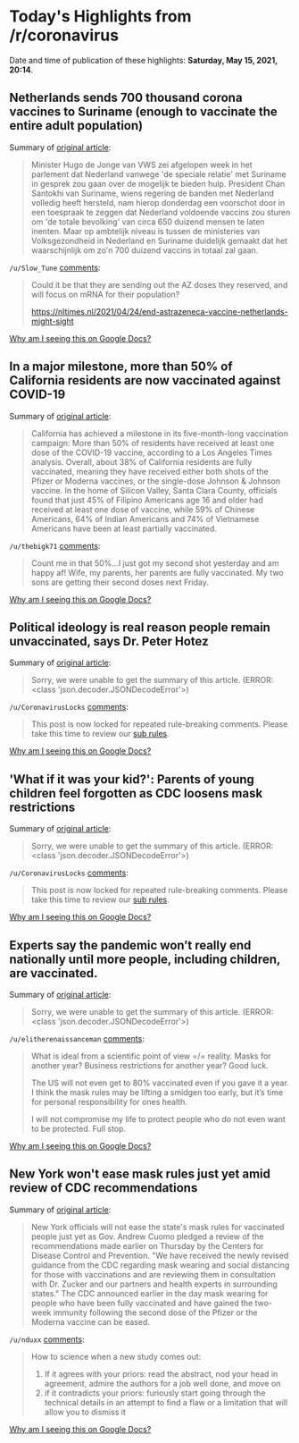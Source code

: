 # Today's Highlights from /r/coronavirus

Date and time of publication of these highlights: **Saturday, May 15, 2021, 20:14**.

## Netherlands sends 700 thousand corona vaccines to Suriname (enough to vaccinate the entire adult population)

Summary of [original article](https://www.volkskrant.nl/nieuws-achtergrond/nederland-stuurt-700-duizend-coronavaccins-naar-suriname~bbedf2d9/):

> Minister Hugo de Jonge van VWS zei afgelopen week in het parlement dat Nederland vanwege 'de speciale relatie' met Suriname in gesprek zou gaan over de mogelijk te bieden hulp. President Chan Santokhi van Suriname, wiens regering de banden met Nederland volledig heeft hersteld, nam hierop donderdag een voorschot door in een toespraak te zeggen dat Nederland voldoende vaccins zou sturen om 'de totale bevolking' van circa 650 duizend mensen te laten inenten. Maar op ambtelijk niveau is tussen de ministeries van Volksgezondheid in Nederland en Suriname duidelijk gemaakt dat het waarschijnlijk om zo'n 700 duizend vaccins in totaal zal gaan.

`/u/Slow_Tune` [comments](https://www.reddit.com/r/Coronavirus/comments/nd6m3w/netherlands_sends_700_thousand_corona_vaccines_to/):

> Could it be that they are sending out the AZ doses they reserved, and will focus on mRNA for their population? 
> 
> https://nltimes.nl/2021/04/24/end-astrazeneca-vaccine-netherlands-might-sight

[Why am I seeing this on Google Docs?](https://docs.google.com/document/d/1Dc6We63vOXIZsc0op-Bt4abqkYjXzOigalQqFxmvvbM/edit?usp=sharing)

## In a major milestone, more than 50% of California residents are now vaccinated against COVID-19

Summary of [original article](https://www.latimes.com/california/story/2021-05-15/50-percent-of-californians-are-vaccinated-against-covid-19):

> California has achieved a milestone in its five-month-long vaccination campaign: More than 50% of residents have received at least one dose of the COVID-19 vaccine, according to a Los Angeles Times analysis. Overall, about 38% of California residents are fully vaccinated, meaning they have received either both shots of the Pfizer or Moderna vaccines, or the single-dose Johnson & Johnson vaccine. In the home of Silicon Valley, Santa Clara County, officials found that just 45% of Filipino Americans age 16 and older had received at least one dose of vaccine, while 59% of Chinese Americans, 64% of Indian Americans and 74% of Vietnamese Americans have been at least partially vaccinated.

`/u/thebigk71` [comments](https://www.reddit.com/r/Coronavirus/comments/nd0vdo/in_a_major_milestone_more_than_50_of_california/):

> Count me in that 50%...I just got my second shot yesterday and am happy af! Wife, my parents, her parents are fully vaccinated. My two sons are getting their second doses next Friday.

[Why am I seeing this on Google Docs?](https://docs.google.com/document/d/1Dc6We63vOXIZsc0op-Bt4abqkYjXzOigalQqFxmvvbM/edit?usp=sharing)

## Political ideology is real reason people remain unvaccinated, says Dr. Peter Hotez

Summary of [original article](https://www.cnbc.com/2021/05/14/political-ideology-is-real-reason-people-remain-unvaccinated-says-dr-peter-hotez.html):

> Sorry, we were unable to get the summary of this article. (ERROR: <class 'json.decoder.JSONDecodeError'>)

`/u/CoronavirusLocks` [comments](https://www.reddit.com/r/Coronavirus/comments/ncvr8e/political_ideology_is_real_reason_people_remain/):

> This post is now locked for repeated rule-breaking comments. Please take this time to review our [sub rules](https://www.reddit.com/r/Coronavirus/wiki/rules).

[Why am I seeing this on Google Docs?](https://docs.google.com/document/d/1Dc6We63vOXIZsc0op-Bt4abqkYjXzOigalQqFxmvvbM/edit?usp=sharing)

## 'What if it was your kid?': Parents of young children feel forgotten as CDC loosens mask restrictions

Summary of [original article](https://www.usatoday.com/story/news/nation/2021/05/14/covid-19-cdc-mask-guidance-parents-young-children-coronavirus/5093405001/):

> Sorry, we were unable to get the summary of this article. (ERROR: <class 'json.decoder.JSONDecodeError'>)

`/u/CoronavirusLocks` [comments](https://www.reddit.com/r/Coronavirus/comments/ncvpro/what_if_it_was_your_kid_parents_of_young_children/):

> This post is now locked for repeated rule-breaking comments. Please take this time to review our [sub rules](https://www.reddit.com/r/Coronavirus/wiki/rules).

[Why am I seeing this on Google Docs?](https://docs.google.com/document/d/1Dc6We63vOXIZsc0op-Bt4abqkYjXzOigalQqFxmvvbM/edit?usp=sharing)

## Experts say the pandemic won’t really end nationally until more people, including children, are vaccinated.

Summary of [original article](https://www.nytimes.com/2021/05/15/upshot/epidemiologists-covid-return-normal.html):

> Sorry, we were unable to get the summary of this article. (ERROR: <class 'json.decoder.JSONDecodeError'>)

`/u/elitherenaissanceman` [comments](https://www.reddit.com/r/Coronavirus/comments/nd5ijf/experts_say_the_pandemic_wont_really_end/):

> What is ideal from a scientific point of view =/= reality. Masks for another year? Business restrictions for another year? Good luck.
> 
> The US will not even get to 80% vaccinated even if you gave it a year. I think the mask rules may be lifting a smidgen too early, but it’s time for personal responsibility for ones health.
> 
> I will not compromise my life to protect people who do not even want to be protected. Full stop.

[Why am I seeing this on Google Docs?](https://docs.google.com/document/d/1Dc6We63vOXIZsc0op-Bt4abqkYjXzOigalQqFxmvvbM/edit?usp=sharing)

## New York won't ease mask rules just yet amid review of CDC recommendations

Summary of [original article](https://spectrumlocalnews.com/nys/central-ny/ny-state-of-politics/2021/05/13/new-york-won-t-ease-mask-rules-amid-review-of-cdc-recommendations):

> New York officials will not ease the state's mask rules for vaccinated people just yet as Gov. Andrew Cuomo pledged a review of the recommendations made earlier on Thursday by the Centers for Disease Control and Prevention. "We have received the newly revised guidance from the CDC regarding mask wearing and social distancing for those with vaccinations and are reviewing them in consultation with Dr. Zucker and our partners and health experts in surrounding states." The CDC announced earlier in the day mask wearing for people who have been fully vaccinated and have gained the two-week immunity following the second dose of the Pfizer or the Moderna vaccine can be eased.

`/u/nduxx` [comments](https://www.reddit.com/r/Coronavirus/comments/ncy2im/new_york_wont_ease_mask_rules_just_yet_amid/):

> How to science when a new study comes out:
> 
> 1.	If it agrees with your priors: read the abstract, nod your head in agreement, admire the authors for a job well done, and move on
> 2.	if it contradicts your priors: furiously start going through the technical details in an attempt to find a flaw or a limitation that will allow you to dismiss it

[Why am I seeing this on Google Docs?](https://docs.google.com/document/d/1Dc6We63vOXIZsc0op-Bt4abqkYjXzOigalQqFxmvvbM/edit?usp=sharing)

